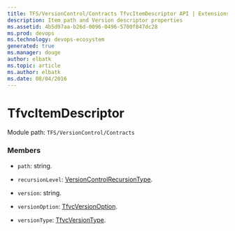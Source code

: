 ```yaml
---
title: TFS/VersionControl/Contracts TfvcItemDescriptor API | Extensions for Visual Studio Team Services
description: Item path and Version descriptor properties
ms.assetid: 4b5d97aa-b26d-0096-0496-5700f847dc28
ms.prod: devops
ms.technology: devops-ecosystem
generated: true
ms.manager: douge
author: elbatk
ms.topic: article
ms.author: elbatk
ms.date: 08/04/2016
---
```


# TfvcItemDescriptor

Module path: `TFS/VersionControl/Contracts`


### Members

* `path`: string. 

* `recursionLevel`: [VersionControlRecursionType](../../../TFS/VersionControl/Contracts/VersionControlRecursionType.md). 

* `version`: string. 

* `versionOption`: [TfvcVersionOption](../../../TFS/VersionControl/Contracts/TfvcVersionOption.md). 

* `versionType`: [TfvcVersionType](../../../TFS/VersionControl/Contracts/TfvcVersionType.md). 

